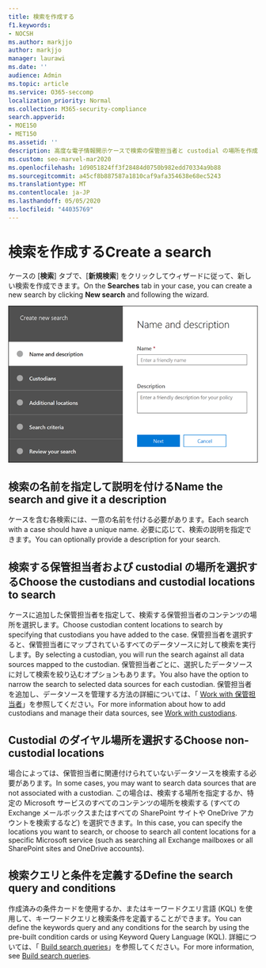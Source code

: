```yaml
---
title: 検索を作成する
f1.keywords:
- NOCSH
ms.author: markjjo
author: markjjo
manager: laurawi
ms.date: ''
audience: Admin
ms.topic: article
ms.service: O365-seccomp
localization_priority: Normal
ms.collection: M365-security-compliance
search.appverid:
- MOE150
- MET150
ms.assetid: ''
description: 高度な電子情報開示ケースで検索の保管担当者と custodial の場所を作成、定義、選択する方法について説明します。
ms.custom: seo-marvel-mar2020
ms.openlocfilehash: 1d9051824ff3f28484d0750b982edd70334a9b88
ms.sourcegitcommit: a45cf8b887587a1810caf9afa354638e68ec5243
ms.translationtype: MT
ms.contentlocale: ja-JP
ms.lasthandoff: 05/05/2020
ms.locfileid: "44035769"
---
```

# <a name="create-a-search"></a><span data-ttu-id="5980f-103">検索を作成する</span><span class="sxs-lookup"><span data-stu-id="5980f-103">Create a search</span></span>

<span data-ttu-id="5980f-104">ケースの [**検索**] タブで、[**新規検索**] をクリックしてウィザードに従って、新しい検索を作成できます。</span><span class="sxs-lookup"><span data-stu-id="5980f-104">On the **Searches** tab in your case, you can create a new search by clicking **New search** and following the wizard.</span></span>

![高度な電子情報開示ケースの検索ウィザード](../media/AeDSearch1.png)

## <a name="name-the-search-and-give-it-a-description"></a><span data-ttu-id="5980f-106">検索の名前を指定して説明を付ける</span><span class="sxs-lookup"><span data-stu-id="5980f-106">Name the search and give it a description</span></span>

<span data-ttu-id="5980f-107">ケースを含む各検索には、一意の名前を付ける必要があります。</span><span class="sxs-lookup"><span data-stu-id="5980f-107">Each search with a case should have a unique name.</span></span> <span data-ttu-id="5980f-108">必要に応じて、検索の説明を指定できます。</span><span class="sxs-lookup"><span data-stu-id="5980f-108">You can optionally provide a description for your search.</span></span> 

## <a name="choose-the-custodians-and-custodial-locations-to-search"></a><span data-ttu-id="5980f-109">検索する保管担当者および custodial の場所を選択する</span><span class="sxs-lookup"><span data-stu-id="5980f-109">Choose the custodians and custodial locations to search</span></span>

<span data-ttu-id="5980f-110">ケースに追加した保管担当者を指定して、検索する保管担当者のコンテンツの場所を選択します。</span><span class="sxs-lookup"><span data-stu-id="5980f-110">Choose custodian content locations to search by specifying that custodians you have added to the case.</span></span> <span data-ttu-id="5980f-111">保管担当者を選択すると、保管担当者にマップされているすべてのデータソースに対して検索を実行します。</span><span class="sxs-lookup"><span data-stu-id="5980f-111">By selecting a custodian, you will run the search against all data sources mapped to the custodian.</span></span> <span data-ttu-id="5980f-112">保管担当者ごとに、選択したデータソースに対して検索を絞り込むオプションもあります。</span><span class="sxs-lookup"><span data-stu-id="5980f-112">You also have the option to narrow the search to selected data sources for each custodian.</span></span> <span data-ttu-id="5980f-113">保管担当者を追加し、データソースを管理する方法の詳細については、「 [Work with 保管担当者](managing-custodians.md)」を参照してください。</span><span class="sxs-lookup"><span data-stu-id="5980f-113">For more information about how to add custodians and manage their data sources, see [Work with custodians](managing-custodians.md).</span></span>

## <a name="choose-non-custodial-locations"></a><span data-ttu-id="5980f-114">Custodial のダイヤル場所を選択する</span><span class="sxs-lookup"><span data-stu-id="5980f-114">Choose non-custodial locations</span></span>

<span data-ttu-id="5980f-115">場合によっては、保管担当者に関連付けられていないデータソースを検索する必要があります。</span><span class="sxs-lookup"><span data-stu-id="5980f-115">In some cases, you may want to search data sources that are not associated with a custodian.</span></span> <span data-ttu-id="5980f-116">この場合は、検索する場所を指定するか、特定の Microsoft サービスのすべてのコンテンツの場所を検索する (すべての Exchange メールボックスまたはすべての SharePoint サイトや OneDrive アカウントを検索するなど) を選択できます。</span><span class="sxs-lookup"><span data-stu-id="5980f-116">In this case, you can specify the locations you want to search, or choose to search all content locations for a specific Microsoft service (such as searching all Exchange mailboxes or all SharePoint sites and OneDrive accounts).</span></span>

## <a name="define-the-search-query-and-conditions"></a><span data-ttu-id="5980f-117">検索クエリと条件を定義する</span><span class="sxs-lookup"><span data-stu-id="5980f-117">Define the search query and conditions</span></span>

<span data-ttu-id="5980f-118">作成済みの条件カードを使用するか、またはキーワードクエリ言語 (KQL) を使用して、キーワードクエリと検索条件を定義することができます。</span><span class="sxs-lookup"><span data-stu-id="5980f-118">You can define the keywords query and any conditions for the search by using the pre-built condition cards or using Keyword Query Language (KQL).</span></span> <span data-ttu-id="5980f-119">詳細については、「 [Build search queries](building-search-queries.md)」を参照してください。</span><span class="sxs-lookup"><span data-stu-id="5980f-119">For more information, see [Build search queries](building-search-queries.md).</span></span>
